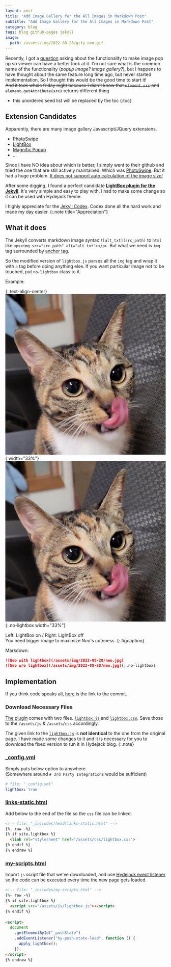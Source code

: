 ```yaml
---
layout: post
title: "Add Image Gallery for the All Images in Markdown Post"
subtitle: "Add Image Gallery for the All Images in Markdown Post"
category: blog
tags: blog github-pages jekyll
image:
  path: /assets/img/2022-08-28/gify_neo.gif
---
```


Recently, I got a [question] asking about the functionality to make image pop up so viewer can have
a better look at it. I'm not sure what is the common name of the functionality (*popup image? image gallery?*),
but I happens to have thought about the same feature long time ago, but never started
implementation. So I thought this would be the good time to start it!<br>
~~And it took whole friday night because I didn't know that `element.src` and
`element.getAttribute(src)` returns different thing~~

[question]: https://github.com/LazyRen/LazyRen.github.io/issues/65

<!--more-->

* this unordered seed list will be replaced by the toc
{:toc}

## Extension Candidates

Apparently, there are many image gallery Javascript/JQuery extensions.

* [PhotoSwipe](https://photoswipe.com/)
* [LightBox](https://lokeshdhakar.com/projects/lightbox2/)
* [Magnific Popup](https://dimsemenov.com/plugins/magnific-popup/)
* ...

Since I have NO idea about which is better, I simply went to their github and tried the one that are
still actively maintained. Which was [PhotoSwipe](https://github.com/dimsemenov/photoswipe). But
it had a huge problem. [It does not support auto calculation of the image size!]

After some digging, I found a perfect candidate **[LightBox plugin for the Jekyll]**. It's very
simple and easy to play with. I had to make some change so it can be used with Hydejack theme.

I highly appreciate for the [Jekyll Codex]. Codex done all the hard work and made my day easier.
{:.note title="Appreciation"}

[It does not support auto calculation of the image size!]: https://stackoverflow.com/a/39971595/4294737
[LightBox plugin for the Jekyll]: https://jekyllcodex.org/without-plugin/lightbox/#
[Jekyll Codex]: https://jekyllcodex.org/

## What it does

The Jekyll converts markdown image syntax `![alt_txt](src_path)` to `html` like
`<p><img src="src_path" alt="alt_txt"></p>`. But what we need is `img` tag surrounded by [anchor tag].

So the modified version of `lightbox.js` parses all the `img` tag and wrap it with `a` tag before
doing anything else. If you want particular image not to be touched, put `no-lightbox` class to it.

Example:

{:.text-align-center}
![Neo with lightbox](/assets/img/2022-08-28/neo.jpg){:width="33%"}
![Neo w/o lightbox](/assets/img/2022-08-28/neo.jpg){:.no-lightbox width="33%"}

Left: LightBox on / Right: LightBox off<br>
You need bigger image to maximize *Neo*'s cuteness.
{:.figcaption}

Markdown:

```markdown
![Neo with lightbox](/assets/img/2022-08-28/neo.jpg)
![Neo w/o lightbox](/assets/img/2022-08-28/neo.jpg){:.no-lightbox}
```

[anchor tag]: https://www.w3schools.com/tags/tag_a.asp

## Implementation

If you think code speaks all, [here] is the link to the commit.

[here]: https://github.com/LazyRen/LazyRen.github.io/commit/f9b5a87bb199bc9a49048b8af222c1bc191cacd0

### Download Necessary Files

[The plugin] comes with two files. [`lightbox.js`] and [`lightbox.css`]. Save those to the
`/assets/js` & `/assets/css` accordingly.

The given link to the [`lightbox.js`] is **not identical** to the one from the original page. I have
made some changes to it and it is necessary for you to download the fixed version to run it in
Hydejack blog.
{:.note}

[The plugin]: https://jekyllcodex.org/without-plugin/lightbox/
[`lightbox.js`]: https://github.com/LazyRen/LazyRen.github.io/blob/master/assets/js/lightbox.js
[`lightbox.css`]: https://raw.githubusercontent.com/jhvanderschee/jekyllcodex/gh-pages/css/lightbox.css

### [_config.yml]

Simply puts below option to anywhere.<br>
(Somewhere around `# 3rd Party Integrations` would be sufficient)

```yml
# file: "_config.yml"
lightbox: true
```

[_config.yml]: https://github.com/LazyRen/LazyRen.github.io/blob/master/_config.yml#L227

### [links-static.html]

Add below to the end of the file so the `css` file can be linked.

```html
<!-- file: "_includes/head/links-static.html" -->
{%- raw -%}
{% if site.lightbox %}
  <link rel="stylesheet" href="/assets/css/lightbox.css">
{% endif %}
{% endraw %}
```

[links-static.html]: https://github.com/LazyRen/LazyRen.github.io/blob/master/_includes/head/links-static.html#L41

### [my-scripts.html]

Import `js` script file that we've downloaded, and use [Hydejack event listener] so the code can be
executed every time the new page gets loaded.

```html
<!-- file: "_includes/my-scripts.html" -->
{%- raw -%}
{% if site.lightbox %}
  <script src="/assets/js/lightbox.js"></script>
{% endif %}

<script>
  document
    .getElementById("_pushState")
    .addEventListener("hy-push-state-load", function () {
      apply_lightbox();
    });
</script>
{% endraw %}
```

[my-scripts.html]: https://github.com/LazyRen/LazyRen.github.io/blob/master/_includes/my-scripts.html
[Hydejack event listener]: https://hydejack.com/docs/scripts/#registering-push-state-event-listeners
